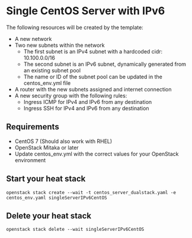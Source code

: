 # Single CentOS Server with IPv6

The following resources will be created by the template:

* A new network
* Two new subnets within the network
  * The first subnet is an IPv4 subnet with a hardcoded cidr: 10.100.0.0/16
  * The second subnet is an IPv6 subnet, dynamically generated from an existing subnet pool
  * The name or ID of the subnet pool can be updated in the centos_env.yml file
* A router with the new subnets assigned and internet connection
* A new security group with the following rules:
  * Ingress ICMP for IPv4 and IPv6 from any destination
  * Ingress SSH for IPv4 and IPv6 from any destination

## Requirements

* CentOS 7 (Should also work with RHEL)
* OpenStack Mitaka or later
* Update centos_env.yml with the correct values for your OpenStack environment

## Start your heat stack

`openstack stack create --wait -t centos_server_dualstack.yaml -e centos_env.yaml singleServerIPv6CentOS`

## Delete your heat stack

`openstack stack delete --wait singleServerIPv6CentOS`
